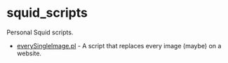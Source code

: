 # squid_scripts
Personal Squid scripts.

- [everySingleImage.pl](https://github.com/sakkarose/squid_scripts/blob/main/everySingleImage.pl) - A script that replaces every image (maybe) on a website.



